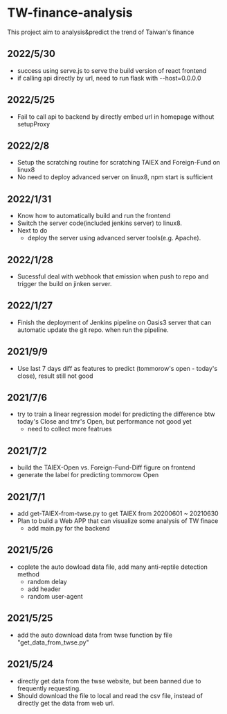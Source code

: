 # TW-finance-analysis
This project aim to analysis&amp;predict the trend of Taiwan's finance

## 2022/5/30
- success using serve.js to serve the build version of react frontend
- if calling api directly by url, need to run flask with --host=0.0.0.0

## 2022/5/25
- Fail to call api to backend by directly embed url in homepage without setupProxy

## 2022/2/8
- Setup the scratching routine for scratching TAIEX and Foreign-Fund on linux8
- No need to deploy advanced server on linux8, npm start is sufficient

## 2022/1/31
- Know how to automatically build and run the frontend
- Switch the server code(included jenkins server) to linux8.
- Next to do
	- deploy the server using advanced server tools(e.g. Apache).

## 2022/1/28
- Sucessful deal with webhook that emission when push to repo and trigger the build on jinken server.

## 2022/1/27
- Finish the deployment of Jenkins pipeline on Oasis3 server that can automatic update the git repo. when run the pipeline.

## 2021/9/9
- Use last 7 days diff as features to predict (tommorow's open - today's close), result still not good

## 2021/7/6
- try to train a linear regression model for predicting the difference btw today's Close and tmr's Open, but performance not good yet
	- need to collect more featrues

## 2021/7/2
- build the TAIEX-Open vs. Foreign-Fund-Diff figure on frontend 
- generate the label for predicting tommorow Open

## 2021/7/1
- add get-TAIEX-from-twse.py to get TAIEX from 20200601 ~ 20210630
- Plan to build a Web APP that can visualize some analysis of TW finace
	- add main.py for the backend

## 2021/5/26
- coplete the auto dowload data file, add many anti-reptile detection method
	- random delay
	- add header
	- random user-agent

## 2021/5/25
- add the auto download data from twse function by file "get_data_from_twse.py"

## 2021/5/24
- directly get data from the twse website, but been banned due to frequently requesting.
- Should download the file to local and read the csv file, instead of directly get the data from web url.
